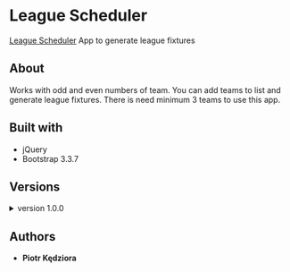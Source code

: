 # League Scheduler

[League Scheduler](http://kedziorap.github.io/LeagueScheduler/) App  to generate league fixtures

## About

Works with odd and even numbers of team. You can add teams to list and generate league fixtures. There is need minimum 3 teams to use this app.

## Built with

* jQuery
* Bootstrap 3.3.7

## Versions

<details>
    <summary>version 1.0.0</summary>
    <p><strong>7.01.2018</strong></p>
    <p>First app version. You can add teams and generate fixtures list for one round.</p> 
</details>

## Authors

* **Piotr Kędziora**
